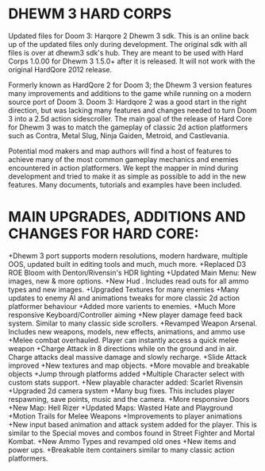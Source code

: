 # DHEWM 3 HARD CORPS
Updated files for Doom 3: Harqore 2 Dhewm 3 sdk.  This is an online back up of the updated files only during development.  The original sdk with all files is over at dhewm3 sdk's hub.  They are meant to be used with Hard Corps 1.0.00 for Dhewm 3 1.5.0+ after it is released.  It will not work with the original HardQore 2012 release.

Formerly known as HardQore 2 for Doom 3;  the Dhewm 3 version features many improvements and additions to the game while running on a modern source port of Doom 3.  Doom 3: Hardqore 2 was a good start in the right direction, but was lacking many features and changes needed to turn Doom 3 into a 2.5d action sidescroller.  The main goal of the release of Hard Core for Dhewm 3 was to match the gameplay of classic 2d action platformers such as Contra, Metal Slug, Ninja Gaiden, Metroid, and Castlevania.

Potential mod makers and map authors will find a host of features to achieve many of the most common gameplay mechanics and enemies encountered in action platformers.  We kept the mapper in mind during development and tried to make it as simple as possible to add in the new features.  Many documents, tutorials and examples have been included.

# MAIN UPGRADES, ADDITIONS AND CHANGES FOR HARD CORE:

+Dhewm 3 port supports modern resolutions, modern hardware, multiple OOS, updated built in editing tools and much, much more.
+Replaced D3 ROE Bloom with Denton/Rivensin's HDR lighting
+Updated Main Menu: New images, new & more options.
+New Hud . Includes read outs for all ammo types and new images.
+Upgraded Textures for many enemies
+Many updates to enemy AI and animations tweaks for more classic 2d action platformer behaviour
+Added more varients to enemies.
+Much More responsive Keyboard/Controller aiming
+New player damage feed back system. Similar to many classic side scrollers.
+Revamped Weapon Arsenal. Includes new weapons, models, new effects, animations, and ammo use
+Melee combat overhauled.  Player can instantly access a quick melee weapon
+Charge Attack in 8 directions while on the ground and in air.  Charge attacks deal massive damage and slowly recharge.
+Slide Attack improved
+New textures and map objects.
+More movable and breakable objects
+Jump through platforms added
+Multiple Character select with custom stats support.
+New playable character added: Scarlet Rivensin
+Upgraded 2d camera system
+Many bug fixes. This includes player respawning, save points, music and the camera.
+More responsive Doors
+New Map:  Hell Rizer
+Updated Maps: Wasted Hate and Playground
+Motion Trails for Melee Weapons
+Improvements to player animations
+New input based animation and attack system added for the player.  This is similar to the Special moves and combos found in Street Fighter and Mortal Kombat.
+New Ammo Types and revamped old ones
+New items and power ups.
+Breakable item containers similar to many classic action platformers.
